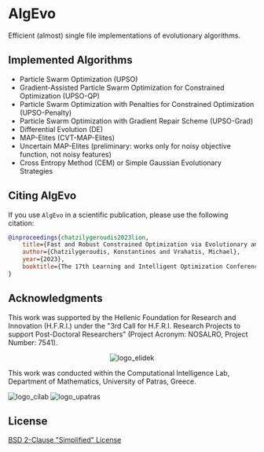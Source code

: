 # AlgEvo

Efficient (almost) single file implementations of evolutionary algorithms.

## Implemented Algorithms

- Particle Swarm Optimization (UPSO)
- Gradient-Assisted Particle Swarm Optimization for Constrained Optimization (UPSO-QP)
- Particle Swarm Optimization with Penalties for Constrained Optimization (UPSO-Penalty)
- Particle Swarm Optimization with Gradient Repair Scheme (UPSO-Grad)
- Differential Evolution (DE)
- MAP-Elites (CVT-MAP-Elites)
- Uncertain MAP-Elites (preliminary: works only for noisy objective function, not noisy features)
- Cross Entropy Method (CEM) or Simple Gaussian Evolutionary Strategies

## Citing AlgEvo

If you use `AlgEvo` in a scientific publication, please use the following citation:

```bibtex
@inproceedings{chatzilygeroudis2023lion,
    title={Fast and Robust Constrained Optimization via Evolutionary and Quadratic Programming},
    author={Chatzilygeroudis, Konstantinos and Vrahatis, Michael},
    year={2023},
    booktitle={The 17th Learning and Intelligent Optimization Conference (LION)}
}
```

## Acknowledgments

This work was supported by the Hellenic Foundation for Research and Innovation (H.F.R.I.) under the "3rd Call for H.F.R.I. Research Projects to support Post-Doctoral Researchers" (Project Acronym: NOSALRO, Project Number: 7541).

<p align="center">
<img src="https://www.elidek.gr/wp-content/themes/elidek/images/elidek_logo_en.png" alt="logo_elidek"/>
<p/>

<!-- <center>
<img src="https://nosalro.github.io/images/logo_elidek.png" alt="logo_elidek" width="50%"/>
</center> -->

This work was conducted within the Computational Intelligence Lab, Department of Mathematics, University of Patras, Greece.

![logo_cilab](https://nosalro.github.io/images/logo_cilab.jpg)
![logo_upatras](https://www.upatras.gr/wp-content/uploads/up_2017_logo_en.png)

## License

[BSD 2-Clause "Simplified" License](https://opensource.org/license/bsd-2-clause/)

